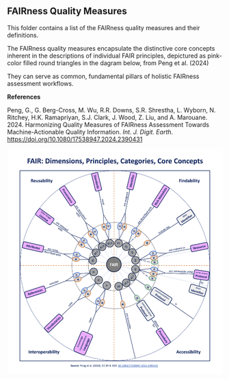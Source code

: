 
**FAIRness Quality Measures**
-------------------------------

This folder contains a list of the FAIRness quality measures and their definitions.

The FAIRness quality measures encapsulate the distinctive core concepts inherent in the descriptions of individual FAIR principles, depictured as pink-color filled round triangles in the dagram below, from Peng et al. (2024) 

They can serve as common, fundamental pillars of holistic FAIRness assessment workflows.

**References**

Peng, G., G. Berg-Cross, M. Wu, R.R. Downs, S.R. Shrestha, L. Wyborn, N. Ritchey, H.K. Ramapriyan, S.J. Clark, J. Wood, Z. Liu, and A. Marouane. 2024. Harmonizing Quality Measures of FAIRness Assessment Towards Machine-Actionable Quality Information. *Int. J. Digit. Earth*. https://doi.org/10.1080/17538947.2024.2390431

<img src="https://github.com/gepeng86/FAIRness-QualityMeasures/blob/main/_images/Peng_etal_2024_FAIR-QM_Figure3_Citation.jpg" width="650" />


